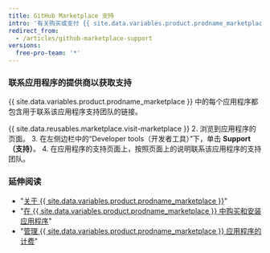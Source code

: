 ```yaml
---
title: GitHub Marketplace 支持
intro: '有关购买或支付 {{ site.data.variables.product.prodname_marketplace }} 中的应用程序的帮助，请联系 {{ site.data.variables.contact.contact_support }}。 有关使用 {{ site.data.variables.product.prodname_marketplace }} 应用程序的帮助，请联系该应用程序的提供商。'
redirect_from:
  - /articles/github-marketplace-support
versions:
  free-pro-team: '*'
---
```



### 联系应用程序的提供商以获取支持

{{ site.data.variables.product.prodname_marketplace }} 中的每个应用程序都包含用于联系该应用程序支持团队的链接。

{{ site.data.reusables.marketplace.visit-marketplace }}
2. 浏览到应用程序的页面。
3. 在左侧边栏中的“Developer tools（开发者工具）”下，单击 **Support（支持）**。
4. 在应用程序的支持页面上，按照页面上的说明联系该应用程序的支持团队。

### 延伸阅读

- "[关于 {{ site.data.variables.product.prodname_marketplace }}](/articles/about-github-marketplace)"
- "[在 {{ site.data.variables.product.prodname_marketplace }} 中购买和安装应用程序](/articles/purchasing-and-installing-apps-in-github-marketplace)"
- "[管理 {{ site.data.variables.product.prodname_marketplace }} 应用程序的计费](/articles/managing-billing-for-github-marketplace-apps)"
